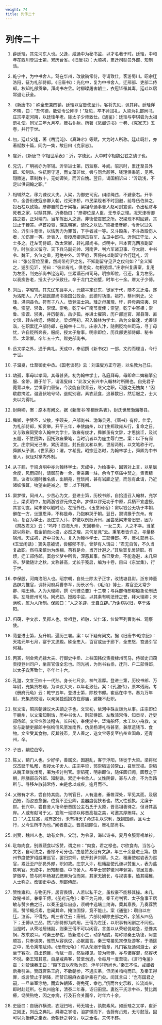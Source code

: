 ```yaml
---
weight: 74
title: 列传二十
---
```


# 列传二十

1. <span id="列传二十-1"></span>
薛廷珪，其先河东人也。父逢，咸通中为秘书监，以才名著于时。廷珪，中和年在西川登进士第，累历台省。《旧唐书》：大顺初，累迁司勋员外郎、知制诰。

2. <span id="列传二十-2"></span>
乾宁中，为中书舍人。驾在华州，改散骑常侍，寻请致仕，客游蜀川。昭宗迁洛阳，征为礼部侍郎。《旧唐书》：光化中，复为中书舍人，迁邢部、吏部二侍郎，权知礼部贡举，拜尚书左丞。时柳璨屠害朝士，衣冠毕罹其毒，廷珪以居常退让获全。

3. <span id="列传二十-3"></span>
《新唐书》：硃全忠兼四镇，廷珪以官告使至汴，客将先见，讽其拜。廷珪佯不晓，曰：“吾何德，敢受令公拜乎！”及见，卒不肯加礼。入梁为礼部尚书。庄宗平定河南，以廷珪年老，除太子少师致仕。《通鉴》：廷珪与李琪尝为太祖册礼使。同光三年九月卒。赠右仆射。所著《凤阁词书》十卷、《克家志》五卷，并行于世。

4. <span id="列传二十-4"></span>
初，廷珪父逢，著《凿混沌》、《真珠帘》等赋，大为时人所称。廷珪既壮，亦著赋数十篇，同为一集，故目曰《克家志》。

5. <span id="列传二十-5"></span>
崔沂，《新唐书·宰相世系表》：沂，字德润。大中时宰相魏公铉之幼子也。

6. <span id="列传二十-6"></span>
兄沆，广明初亦为宰辅。沂举进士第，历监察、补阙。昭宗时，累迁至员外郎、知制诰。性抗厉守道，而文藻非优，尝与同舍颜荛、钱珝俱秉笔，见荛、珝赡速，草制数十，无妨谭笑，而沂自愧。翌日，谒国相诉曰：“沂疏浅，不足以供词翰之职。”

7. <span id="列传二十-7"></span>
相辅然之，移为谏议大夫。入梁，为御史司宪，纠缪绳违，不避豪右。开平中，金吾街使寇彦卿入朝，过天津桥，市民梁现者不时回避，前导伍伯捽之，投石栏以致毙。彦卿自前白于梁祖，梁祖命通事舍人赵可封宣谕，令出私财与死者之家，以赎其罪。沂奏劾曰：“彦卿位是人臣，无专杀之理。况天津桥御路之要，正对端门，当车驾出入之途，非街使震怒之所。况梁现不时回避，其过止于鞭笞。捽首投驱，深乖朝宪，请论之以法。”梁祖惜彦卿，令沂以过失论，沂引斗竞律，以怙势力为罪首，下手者减一等。又斗殴条，不斗故殴伤人者，加伤罪一等。沂表入，责授彦卿游击将军、左卫中郎将。沂刚正守法，人士多之。迁左司侍郎，改太常卿，转礼部尚书。贞明中，带本官充西京副留守。时张全义留守、天下兵马副元帅、河南尹、判六军诸卫事、守太尉、中书令、魏王，名位之重，冠绝中外。沂至府，客将白以副留守合行廷礼，沂曰：“张公官位至重，然尚带府尹之名，不知副留守见尹之仪何如？”全义知之，遽引见沂，劳曰：“彼此有礼，俱老矣，勿相劳烦。”庄宗兴复唐室，复用为左丞，判吏部尚书铨选司，坐累谪石州司马。明宗即位，召还，复为左丞。以衰疾告老，授太子少保致仕。卒于龙门之别墅，时年七十余。赠太子少傅。

8. <span id="列传二十-8"></span>
刘岳，字昭辅。其先辽东襄平人，元魏平定辽东，徙家于代，随孝文迁洛，遂为洛阳人。八代祖民部尚书渝国公政会，武德时功臣。祖符，蔡州刺史。父珪，洪洞县令。符有子八人，皆登进士第。珪之母弟瑰、玕，异母弟崇夷、崇龟、崇望、崇鲁、崇谟。崇龟，乾宁中广南节度使；崇望，乾宁中宰相；崇鲁、崇谟、崇夷，并历朝省。岳少孤，亦进士擢第，历户部巡官、郑县簿、直史馆，转左拾遗、侍御史。梁贞明初，召入翰林为学士。岳为文敏速，尤善谈谐，在职累迁户部侍郎，在翰林十二年。庄宗入汴，随例贬均州司马，寻丁母忧，许自贬所奔丧，服阕，授太子詹事。明宗即位，历兵部吏部侍郎、秘书监、太常卿。卒年五十六。赠吏部尚书。

9. <span id="列传二十-9"></span>
岳文学之外，通于典礼。天成中，奉诏撰《新书仪》一部，文约而理当，今行于世。

10. <span id="列传二十-10"></span>
子温叟，仕至御史中丞。《国老谈苑》云：刘温叟方正守道，以名教为己任。

11. <span id="列传二十-11"></span>
幼孤，事母以孝闻，其母甚贤。初为翰林学士，私庭拜母，母即命二婢箱擎公服、金带，置于阶下，谓温叟曰：“此汝父长兴中入翰林时所赐也。自先君子薨背以来，尝惧家门替坠，今汝能自致青云，继父之职，可服之无愧矣！”因欷歔掩泣。温叟伏地号恸，退就别寝，素衣蔬食，追慕数日，然后服之，士大夫以为得礼。

12. <span id="列传二十-12"></span>
封舜卿，案：原本有阙文。据《新唐书·宰相世系表》，封氏世居渤海蓚县。

13. <span id="列传二十-13"></span>
舜卿，字赞圣，父敖，字硕夫，户部尚书、渤海县男。《唐书》有传。仕梁，为礼部侍郎，知贡举。开平三年，奉使幽州，以门生郑致雍从行，复命之日，又与致雍同受命入翰林为学士。致雍有俊才，舜卿虽有文辞，才思拙涩，及试五题，不胜困弊，因托致雍秉笔，当时讥者以为座主辱门生。案：以下有阙文。庄宗同光已来，累历清显。封氏自太和以来，世居两制，以文笔称于时。舜卿从子渭，《世系表》：渭，字希叟。昭宗迁洛时，为翰林学士，舜卿为中书舍人，叔侄对掌内外制。

14. <span id="列传二十-14"></span>
从子翘，于梁贞明中亦为翰林学士。天成中，为给事中，因转对上言，以星辰合度，风雨应时，请御前香一合，帝亲爇一炷，余令于塔庙中焚之，贵表精至。议者以翘时推名族，出朝苑，登琐闱，甚有岩廊之望，而忽有此请，乃近诸妖佞耳，物望由是减之。案：以下残阙。

15. <span id="列传二十-15"></span>
窦梦徵，同州人。少苦心为文，登进士第，历校书郎，自拾遗召入翰林，充学士。梁贞明中，加两浙钱镠元帅之命。梦徵以镠无功于中原，兵柄不宜虚授，其言切直。梁末帝以触时忌，左授外任。《玉堂闲话》：窦以钱公无功于本朝，僻在一方，坐邀恩泽，不称是命，乃抱麻哭于朝。翌日，窦谪掾于东州。有顷，复召为学士。及庄宗入汴，梦徵以例贬沂州，居尝感梁末帝旧恩，因为《祭故君文》云：“呜呼！四海九州，天回眷命，一女二夫，人之不幸。当革故以鼎新，若金销而火盛，必然之理，夫何足竞”云。秉笔者皆许之，寻量移宿州。天成初，迁中书舍人，复入为翰林学士、工部侍郎。卒，赠礼部尚书。《玉堂闲话》：窦失意被谪，尝郁郁不乐，曾梦有人谓曰：“君无自苦，不久当复故职。然将来慎勿为丞相，苟有是命，当万计避之。”其后窦复居禁职。有顷，迁工部侍郎。窦忽忆梦中所言，深恶其事。然已受命，不能逊避，未几果卒。梦徵随计之秋，文称甚高，尤长于笺启，编为十卷，目曰《东堂集》，行于世。

16. <span id="列传二十-16"></span>
李保殷，河南洛阳人也。昭宗朝，自处士除太子正字，改钱塘县尉。浙东帅董昌辟为推官，调补河府兵曹参军，历长水令、《毛诗》博士，累官至太常少卿、端王傅。入为大理卿，撰《刑律总要》十二卷；与兵部侍郎郗殷象论刑法事。左降房州司马。同光初，授殿中监，以其素有明法律之誉，拜大理卿；未满秩，属为人所制。保殷曰：“人之多辟，无自立辟。”乃谢病以归，卒于洛阳。

17. <span id="列传二十-17"></span>
归蔼，字文彦，吴郡人也。曾祖登，祖融，父仁泽，位皆至列曹尚书、观察使。

18. <span id="列传二十-18"></span>
蔼登进士第，及升朝，遍历三署。案：以下疑有阙文。据《旧唐书·昭宗纪》：天祐元年七月，宴于文思殿。硃全忠入，百官或坐于廊下，全忠怒，笞通引官何凝。

19. <span id="列传二十-19"></span>
丙寅，制金紫光禄大夫、行御史中丞、上柱国韩仪责授棣州司马，侍御史归蔼责授登州司户，坐百官傲全忠也。同光初，为尚书右丞，迁刑、户二部侍郎，以太子宾客致仕，卒年七十六。

20. <span id="列传二十-20"></span>
孔邈，文宣王四十一代孙。身长七尺余，神气温厚。登进士第，历校书郎、万年尉，充集贤校理，为谏议大夫，以年老致仕。案：《孔邈传》，原本残阙。考《册府元龟》云：乾宁五年，登进士第，除校书郎。崔远在中书，奏为万年尉，充集贤校理，以亲舅独孤损方在廊庙，避嫌不赴职。

21. <span id="列传二十-21"></span>
张文宝，昭宗朝谏议大夫顗之子也。文宝初，依河中硃友谦为从事。庄宗即位于魏州，以文宝知制诰，历中书舍人、刑部侍郎、左散骑常侍、知贡举，迁吏部侍郎。文宝性雅淡稽古。长兴初，奉使浙中，泛海船坏，水工以小舟救，文宝与副使吏部郎中张绚信风至淮南界，伪吴杨溥礼待甚至，兼厚遗钱币、食物。文宝受其食物，反其钱币，吴人善之，送文宝等复至杭州宣国命，还青州，卒。

22. <span id="列传二十-22"></span>
子吉，嗣位邑宰。

23. <span id="列传二十-23"></span>
陈乂，蓟门人也。少好学，善属文。因避乱，客于浮阳，转徙于大梁。梁将张汉杰延于私邸，表授太子舍人。庄宗平梁，郭崇韬遥领常山，召居宾榻。崇韬从魏王继岌伐蜀，署为招讨判官。崇韬死，明宗即位，随任圜归阙，圜荐之于朝，除膳部员外郎、知制诰，累迁中书舍人。乂性阴僻，寡与人合，不为当路所与。寻移左散骑常侍，由是忿以成疾，逾月而卒。

24. <span id="列传二十-24"></span>
乂微有才术，尝自恃其能。为判官日，人有造者，垂帷深处，罕见其面。及居西掖，而姿态愈倨，位竟不至公卿，盖器度促狭者也。然乂性孤执，尤廉于财。长兴中，尝自舍人衔命册晋国公主石氏于太原，晋高祖善待之，但讶其高岸。人或有献可于乂，宜陈一讴颂以称晋高祖之美，可邀其厚贿耳。乂曰：“人生贫富，咸有定分，未有持天子命违礼以求利，既损国纲，且亏士行，乂今生所不为也。”闻者嘉之。晋高祖即位，赠礼部尚书。

25. <span id="列传二十-25"></span>
刘赞，魏州人也。幼有文性。父玭，为令录，诲以诗书，夏月令服青襦单衫。

26. <span id="列传二十-26"></span>
玭每肉食，别置蔬食以饭赞，谓之曰：“肉食，君之禄也。尔欲食肉，当苦心文艺，自可致之，吾禄不可分也。”由是赞及冠有文辞，年三十余登进士第。魏州节度使罗绍威署巡官，罢归京师，依开封尹刘鄩。久之，租庸使赵岩表为巡官，累迁至户部员外郎，职如故。庄宗入汴，租庸副使孔谦以赞里人，表为盐铁判官。天成中，历知制诰、中书舍人。与学士窦梦徵同年登第，邻居友善，梦徵卒，赞与同年杨凝式缌麻为位而哭，其家无嫡长，与视丧事，恤其孀稚，人士称之。改御史中丞、刑部侍郎。

27. <span id="列传二十-27"></span>
赞性雍和，与物无忤，居官畏慎，人若以私干之，虽权豪不能移其操。未几，改秘书监，兼秦王傅。《册府元龟》：秦王为元帅，秦王府判官、太子詹事王居敏与赞乡曲之旧，以秦王盛年自恣，须朝中选端士纳诲，冀其禀畏，乃奏荐赞焉。赞节概贞素，忽闻其命，掩泣固辞，竟不能止。案《通鉴》：瓚自以左迁，泣诉，不得免。胡三省注云：唐制，六部侍郎除吏部之外，余皆从四品下；王傅从三品。然六部侍郎为向用，王傅为左迁，以职事有闲剧之不同也。当是时，从荣地居储副，则秦王傅不可以闲官。言盖以从荣轻佻峻急，恐豫其祸，故求脱耳。时秦王参佐，皆新进小生，动多轻脱，每称颂秦王功德，阿意顺旨，只奉谈笑，惟赞从容讽议，必献嘉言。秦王常接见宾僚及游客，于酒筵之中，悉令秉笔赋诗。《册府元龟》：时从荣溺于篇章，凡门客及通谒游士，必坐于客次，自出题目，令赋一章，然后接见。赞为师傅，亦与诸客混，然容状不悦。秦王知其意，自是戒典客，赞至勿通，令每月一度至衙。《言行龟鉴》载：刘赞谏秦王曰：“殿下宜以孝敬为职，浮华非所尚也。”秦王不悦，戒阍者后弗引进。赞既官系王府，不敢朝参，不通庆吊，但闭关喑呜而已，及秦王得罪，或言赞止于朝降，而赞已服麻衣备驴乘在门矣。闻其言曰：“岂有国君之嗣，一旦举室涂地，而宾佐朝降，得免死，幸也。”俄而台史示敕，长流岚州，即时赴贬所。在岚州逾年，清泰二年春，诏归田里。妻纥干氏涂中卒，赞比羸瘠，恸哭殆绝，因之亦病，行及石会关而卒，时年六十余。

28. <span id="列传二十-28"></span>
史臣曰：自唐祚横流，衣冠扫地，苟无端士，孰恢素风。如廷珪之文学，崔沂之刚正，刘岳之典礼，舜卿之掌诰，洎梦徵而下，皆蔚有贞规，无亏懿范，固可以为搢绅之圭表，耸朝廷之羽仪，以之垂名，夫何不韪。
